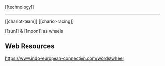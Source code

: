 [[technology]]

---

[[chariot-team]]
[[chariot-racing]]

[[sun]] & [[moon]] as wheels

## Web Resources
https://www.indo-european-connection.com/words/wheel